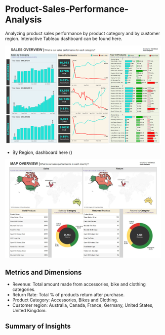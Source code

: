 # Product-Sales-Performance-Analysis
Analyzing product sales performance by product category and by customer region. Interactive Tableau dashboard can be found here.

![Alt Text](https://github.com/Lekan-E/Product-Sales-Performance-Analysis/blob/4c3e40662b7ec591424bc19aef88c19f04c80f19/Images/Sales%20OVerview.png)

- By Region, dashboard here ()

![Alt Text](https://github.com/Lekan-E/Product-Sales-Performance-Analysis/blob/4c3e40662b7ec591424bc19aef88c19f04c80f19/Images/Region%20Dashboard.jpg)

## Metrics and Dimensions
- Revenue: Total amount made from accessories, bike and clothing categories.
- Return Rate: Total % of products return after purchase.
- Product Category: Accessories, Bikes and Clothing.
- Customer region: Australia, Canada, France, Germany, United States, United Kingdom.

## Summary of Insights